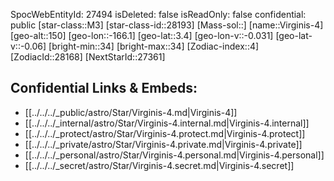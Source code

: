 ﻿---
location: [3.4,166.1,150]
type: Star
tags:
- astro/Star

---
SpocWebEntityId: 27494
isDeleted: false
isReadOnly: false
confidential: public
[star-class::M3]
[star-class-id::28193]
[Mass-sol::]
[name::Virginis-4]
[geo-alt::150]
[geo-lon::-166.1]
[geo-lat::3.4]
[geo-lon-v::-0.031]
[geo-lat-v::-0.06]
[bright-min::34]
[bright-max::34]
[Zodiac-index::4]
[ZodiacId::28168]
[NextStarId::27361]



## Confidential Links & Embeds: 
- [[../../../_public/astro/Star/Virginis-4.md|Virginis-4]] 
- [[../../../_internal/astro/Star/Virginis-4.internal.md|Virginis-4.internal]] 
- [[../../../_protect/astro/Star/Virginis-4.protect.md|Virginis-4.protect]] 
- [[../../../_private/astro/Star/Virginis-4.private.md|Virginis-4.private]] 
- [[../../../_personal/astro/Star/Virginis-4.personal.md|Virginis-4.personal]] 
- [[../../../_secret/astro/Star/Virginis-4.secret.md|Virginis-4.secret]] 
